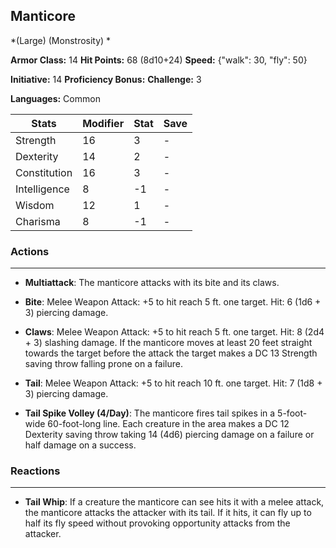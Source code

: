 ## Manticore
*(Large) (Monstrosity) *

**Armor Class:** 14
**Hit Points:** 68 (8d10+24)
**Speed:** {"walk": 30, "fly": 50}

**Initiative:** 14
**Proficiency Bonus:**
**Challenge:** 3

**Languages:** Common



| Stats | Modifier | Stat | Save
| ---- | ---- | ---- | ---- |
| Strength | 16 | 3 | - |
| Dexterity | 14 | 2 | - |
| Constitution | 16 | 3 | - |
| Intelligence | 8 | -1 | - |
| Wisdom | 12 | 1 | - |
| Charisma | 8 | -1 | - |

### Actions
 --- 
- **Multiattack**: The manticore attacks with its bite and its claws.

- **Bite**: Melee Weapon Attack: +5 to hit  reach 5 ft.  one target. Hit: 6 (1d6 + 3) piercing damage.

- **Claws**: Melee Weapon Attack: +5 to hit  reach 5 ft.  one target. Hit: 8 (2d4 + 3) slashing damage. If the manticore moves at least 20 feet straight towards the target before the attack  the target makes a DC 13 Strength saving throw  falling prone on a failure.

- **Tail**: Melee Weapon Attack: +5 to hit  reach 10 ft.  one target. Hit: 7 (1d8 + 3) piercing damage.

- **Tail Spike Volley (4/Day)**: The manticore fires tail spikes in a 5-foot-wide  60-foot-long line. Each creature in the area makes a DC 12 Dexterity saving throw  taking 14 (4d6) piercing damage on a failure or half damage on a success.

### Reactions
 --- 
- **Tail Whip**: If a creature the manticore can see hits it with a melee attack, the manticore attacks the attacker with its tail. If it hits, it can fly up to half its fly speed without provoking opportunity attacks from the attacker.

